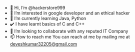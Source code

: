 - 👋 Hi, I’m @hackerstore999
- 👀 I’m interested in google developer and an ethical hacker
- 🌱 I’m currently learning Java, Python
- ✔️ I have learnt basics of C and C++
- 💞️ I’m looking to collaborate with any reputed IT Company 
- 📫 How to reach me You can reach at me by mailing me at deveshkumar32205@gmail.com
<!---
hackerstore999/hackerstore999 is a ✨ special ✨ repository because its `README.md` (this file) appears on your GitHub profile.
You can click the Preview link to take a look at your changes.
--->

